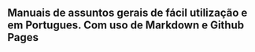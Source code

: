 ## Manuais de assuntos gerais de fácil utilização e em Portugues. Com uso de Markdown e Github Pages

